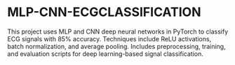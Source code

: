 # MLP-CNN-ECGCLASSIFICATION
This project uses MLP and CNN deep neural networks in PyTorch to classify ECG signals with 85% accuracy. Techniques include ReLU activations, batch normalization, and average pooling. Includes preprocessing, training, and evaluation scripts for deep learning-based signal classification.
